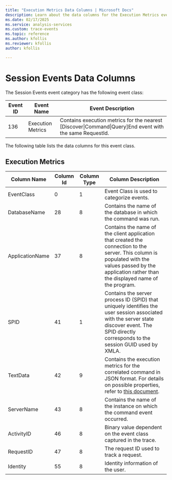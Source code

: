 ```yaml
---
title: "Execution Metrics Data Columns | Microsoft Docs"
description: Learn about the data columns for the Execution Metrics event category.
ms.date: 02/17/2025
ms.service: analysis-services
ms.custom: trace-events
ms.topic: reference
ms.author: kfollis
ms.reviewer: kfollis
author: kfollis

---
```

# Session Events Data Columns

  The Session Events event category has the following event class:  
  
|**Event ID**|**Event Name**|**Event Description**|  
|------------------|--------------------|---------------------------|  
|136|Execution Metrics|Contains execution metrics for the nearest [Discover\|Command\|Query]End event with the same RequestId.|  
  
 The following table lists the data columns for this event class.  
  
## Execution Metrics
  
|**Column Name**|**Column Id**|**Column Type**|**Column Description**|  
|---------------------|-------------------|---------------------|----------------------------|  
|EventClass|0|1|Event Class is used to categorize events.|  
|DatabaseName|28|8|Contains the name of the database in which the command was run.|
|ApplicationName|37|8|Contains the name of the client application that created the connection to the server. This column is populated with the values passed by the application rather than the displayed name of the program.|
|SPID|41|1|Contains the server process ID (SPID) that uniquely identifies the user session associated with the server state discover event. The SPID directly corresponds to the session GUID used by XMLA.|  
|TextData|42|9|Contains the execution metrics for the correlated command in JSON format. For details on possible properties, refer to [this document](/power-bi/transform-model/log-analytics/desktop-log-analytics-configure?tabs=refresh#executionmetrics-event).  |
|ServerName|43|8|Contains the name of the instance on which the command event occurred.| 
|ActivityID|46|8|Binary value dependent on the event class captured in the trace.|
|RequestID|47|8|The request ID used to track a request.|
|Identity|55|8|Identity information of the user.|





